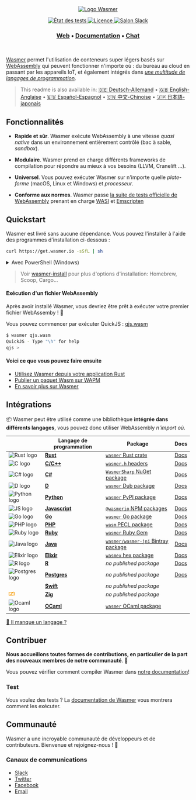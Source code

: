 <div align="center">
  <a href="https://wasmer.io" target="_blank" rel="noopener noreferrer">
    <img width="300" src="https://raw.githubusercontent.com/wasmerio/wasmer/master/assets/logo.png" alt="Logo Wasmer">
  </a>
  
  <p>
    <a href="https://github.com/wasmerio/wasmer/actions?query=workflow%3Abuild">
      <img src="https://github.com/wasmerio/wasmer/workflows/build/badge.svg?style=flat-square" alt="État des tests">
    </a>
    <a href="https://github.com/wasmerio/wasmer/blob/main/LICENSE">
      <img src="https://img.shields.io/github/license/wasmerio/wasmer.svg?style=flat-square" alt="Licence">
    </a>
    <a href="https://slack.wasmer.io">
      <img src="https://img.shields.io/static/v1?label=Slack&message=join%20chat&color=brighgreen&style=flat-square" alt="Salon Slack">
    </a> 
  </p>

  <h3>
    <a href="https://wasmer.io/">Web</a>
    <span> • </span>
    <a href="https://docs.wasmer.io">Documentation</a>
    <span> • </span>
    <a href="https://slack.wasmer.io/">Chat</a>
  </h3>

</div>

<br />

[Wasmer](https://wasmer.io/) permet l'utilisation de conteneurs super légers basés sur [WebAssembly](https://webassembly.org/) qui peuvent fonctionner n'importe où : du bureau au cloud en passant par les appareils IoT, et également intégrés dans [*une multitude de langages de programmation*](https://github.com/wasmerio/wasmer#language-integrations).

> This readme is also available in: [🇩🇪 Deutsch-Allemand](https://github.com/wasmerio/wasmer/blob/main/docs/de/README.md) • [🇬🇧 English-Anglaise](https://github.com/wasmerio/wasmer/blob/main/README.md) • [🇪🇸 Español-Espagnol](https://github.com/wasmerio/wasmer/blob/main/docs/es/README.md) • [🇨🇳 中文-Chinoise](https://github.com/wasmerio/wasmer/blob/main/docs/cn/README.md) • [🇯🇵 日本語-japonais](https://github.com/wasmerio/wasmer/blob/main/docs/ja/README.md)

## Fonctionnalités

* **Rapide et sûr**. Wasmer exécute WebAssembly à une vitesse *quasi native* dans un environnement entièrement contrôlé (bac à sable, _sandbox_).

* **Modulaire**. Wasmer prend en charge différents frameworks de compilation pour répondre au mieux à vos besoins (LLVM, Cranelift ...).

* **Universel**. Vous pouvez exécuter Wasmer sur n'importe quelle *plate-forme* (macOS, Linux et Windows) et *processeur*.

* **Conforme aux normes**. Wasmer passe [la suite de tests officielle de WebAssembly](https://github.com/WebAssembly/testsuite) prenant en charge [WASI](https://github.com/WebAssembly/WASI) et [Emscripten](https://emscripten.org/)

## Quickstart

Wasmer est livré sans aucune dépendance. Vous pouvez l'installer à l'aide des programmes d'installation ci-dessous :

```sh
curl https://get.wasmer.io -sSfL | sh
```

<details>
  <summary>Avec PowerShell (Windows)</summary>
  <p>

```powershell
iwr https://win.wasmer.io -useb | iex
```

</p>
</details>

> Voir [wasmer-install](https://github.com/wasmerio/wasmer-install) pour plus d'options d'installation: Homebrew, Scoop, Cargo...


#### Exécution d'un fichier WebAssembly

Après avoir installé Wasmer, vous devriez être prêt à exécuter votre premier fichier WebAssemby ! 🎉

Vous pouvez commencer par exécuter QuickJS : [qjs.wasm](https://registry-cdn.wapm.io/contents/_/quickjs/0.0.3/build/qjs.wasm)

```bash
$ wasmer qjs.wasm
QuickJS - Type "\h" for help
qjs >
```

#### Voici ce que vous pouvez faire ensuite

- [Utilisez Wasmer depuis votre application Rust](https://docs.wasmer.io/integrations/rust)
- [Publier un paquet Wasm sur WAPM](https://docs.wasmer.io/ecosystem/wapm/publishing-your-package)
- [En savoir plus sur Wasmer](https://medium.com/wasmer/)

## Intégrations

📦  Wasmer peut être utilisé comme une bibliothèque **intégrée dans différents langages**, vous pouvez donc utiliser WebAssembly _n'import où_.

| &nbsp; | Langage de programmation | Package | Docs |
|-|-|-|-|
| ![Rust logo] | [**Rust**][Rust integration] | [`wasmer` Rust crate] | [Docs][rust docs]
| ![C logo] | [**C/C++**][C integration] | [`wasmer.h` headers] | [Docs][c docs] |
| ![C# logo] | [**C#**][C# integration] | [`WasmerSharp` NuGet package] | [Docs][c# docs] |
| ![D logo] | [**D**][D integration] | [`wasmer` Dub package] | [Docs][d docs] |
| ![Python logo] | [**Python**][Python integration] | [`wasmer` PyPI package] | [Docs][python docs] |
| ![JS logo] | [**Javascript**][JS integration] | [`@wasmerio` NPM packages] | [Docs][js docs] |
| ![Go logo] | [**Go**][Go integration] | [`wasmer` Go package] | [Docs][go docs] |
| ![PHP logo] | [**PHP**][PHP integration] | [`wasm` PECL package] | [Docs][php docs] |
| ![Ruby logo] | [**Ruby**][Ruby integration] | [`wasmer` Ruby Gem] | [Docs][ruby docs] |
| ![Java logo] | [**Java**][Java integration] | [`wasmer/wasmer-jni` Bintray package] | [Docs][java docs] |
| ![Elixir logo] | [**Elixir**][Elixir integration] | [`wasmex` hex package] | [Docs][elixir docs] |
| ![R logo] | [**R**][R integration] | *no published package* | [Docs][r docs] |
| ![Postgres logo] | [**Postgres**][Postgres integration] | *no published package* | [Docs][postgres docs] |
|  | [**Swift**][Swift integration] | *no published package* | |
| ![Zig logo] | [**Zig**][Zig integration] | *no published package* | |
| ![Ocaml logo] | [**OCaml**][OCaml integration] | [`wasmer` OCaml package] | |

[👋  Il manque un langage ?](https://github.com/wasmerio/wasmer/issues/new?assignees=&labels=%F0%9F%8E%89+enhancement&template=---feature-request.md&title=)

[rust logo]: https://raw.githubusercontent.com/wasmerio/wasmer/master/assets/languages/rust.svg
[rust integration]: https://github.com/wasmerio/wasmer/tree/main/lib/api
[`wasmer` rust crate]: https://crates.io/crates/wasmer/
[rust docs]: https://wasmerio.github.io/wasmer/crates/wasmer

[c logo]: https://raw.githubusercontent.com/wasmerio/wasmer/master/assets/languages/c.svg
[c integration]: https://github.com/wasmerio/wasmer/tree/main/lib/c-api
[`wasmer.h` headers]: https://wasmerio.github.io/wasmer/c/
[c docs]: https://wasmerio.github.io/wasmer/c/

[c# logo]: https://raw.githubusercontent.com/wasmerio/wasmer/master/assets/languages/csharp.svg
[c# integration]: https://github.com/migueldeicaza/WasmerSharp
[`wasmersharp` nuget package]: https://www.nuget.org/packages/WasmerSharp/
[c# docs]: https://migueldeicaza.github.io/WasmerSharp/

[d logo]: https://raw.githubusercontent.com/wasmerio/wasmer/master/assets/languages/d.svg
[d integration]: https://github.com/chances/wasmer-d
[`wasmer` Dub package]: https://code.dlang.org/packages/wasmer
[d docs]: https://chances.github.io/wasmer-d

[python logo]: https://raw.githubusercontent.com/wasmerio/wasmer/master/assets/languages/python.svg
[python integration]: https://github.com/wasmerio/wasmer-python
[`wasmer` pypi package]: https://pypi.org/project/wasmer/
[python docs]: https://github.com/wasmerio/wasmer-python#api-of-the-wasmer-extensionmodule

[go logo]: https://raw.githubusercontent.com/wasmerio/wasmer/master/assets/languages/go.svg
[go integration]: https://github.com/wasmerio/wasmer-go
[`wasmer` go package]: https://pkg.go.dev/github.com/wasmerio/wasmer-go/wasmer
[go docs]: https://pkg.go.dev/github.com/wasmerio/wasmer-go/wasmer?tab=doc

[php logo]: https://raw.githubusercontent.com/wasmerio/wasmer/master/assets/languages/php.svg
[php integration]: https://github.com/wasmerio/wasmer-php
[`wasm` pecl package]: https://pecl.php.net/package/wasm
[php docs]: https://wasmerio.github.io/wasmer-php/wasm/

[js logo]: https://raw.githubusercontent.com/wasmerio/wasmer/master/assets/languages/js.svg
[js integration]: https://github.com/wasmerio/wasmer-js
[`@wasmerio` npm packages]: https://www.npmjs.com/org/wasmer
[js docs]: https://docs.wasmer.io/integrations/js/reference-api

[ruby logo]: https://raw.githubusercontent.com/wasmerio/wasmer/master/assets/languages/ruby.svg
[ruby integration]: https://github.com/wasmerio/wasmer-ruby
[`wasmer` ruby gem]: https://rubygems.org/gems/wasmer
[ruby docs]: https://www.rubydoc.info/gems/wasmer/

[java logo]: https://raw.githubusercontent.com/wasmerio/wasmer/master/assets/languages/java.svg
[java integration]: https://github.com/wasmerio/wasmer-java
[`wasmer/wasmer-jni` bintray package]: https://bintray.com/wasmer/wasmer-jni/wasmer-jni
[java docs]: https://github.com/wasmerio/wasmer-java/#api-of-the-wasmer-library

[elixir logo]: https://raw.githubusercontent.com/wasmerio/wasmer/master/assets/languages/elixir.svg
[elixir integration]: https://github.com/tessi/wasmex
[elixir docs]: https://hexdocs.pm/wasmex/api-reference.html
[`wasmex` hex package]: https://hex.pm/packages/wasmex

[r logo]: https://raw.githubusercontent.com/wasmerio/wasmer/master/assets/languages/r.svg
[r integration]: https://github.com/dirkschumacher/wasmr
[r docs]: https://github.com/dirkschumacher/wasmr#example

[postgres logo]: https://raw.githubusercontent.com/wasmerio/wasmer/master/assets/languages/postgres.svg
[postgres integration]: https://github.com/wasmerio/wasmer-postgres
[postgres docs]: https://github.com/wasmerio/wasmer-postgres#usage--documentation

[swift integration]: https://github.com/AlwaysRightInstitute/SwiftyWasmer

[zig logo]: https://raw.githubusercontent.com/ziglang/logo/master/zig-favicon.png
[zig integration]: https://github.com/zigwasm/wasmer-zig

[OCaml logo]: https://raw.githubusercontent.com/wasmerio/wasmer/master/assets/languages/ocaml.svg
[OCaml integration]: https://github.com/wasmerio/wasmer-ocaml
[`wasmer` OCaml package]: https://opam.ocaml.org/packages/wasmer/

## Contribuer

**Nous accueillons toutes formes de contributions, en particulier de la part des nouveaux membres de notre communauté**. 💜

Vous pouvez vérifier comment compiler Wasmer dans [notre documentation](https://docs.wasmer.io/ecosystem/wasmer/building-from-source)!

### Test

Vous voulez des tests ? La [documentation de Wasmer](https://docs.wasmer.io/ecosystem/wasmer/building-from-source/testing) vous montrera comment les exécuter.

## Communauté

Wasmer a une incroyable communauté de développeurs et de contributeurs. Bienvenue et rejoignez-nous ! 👋

### Canaux de communications

- [Slack](https://slack.wasmer.io/)
- [Twitter](https://twitter.com/wasmerio)
- [Facebook](https://www.facebook.com/wasmerio)
- [Email](mailto:hello@wasmer.io)
